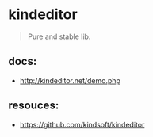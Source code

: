 # kindeditor
> Pure and stable lib.

## docs:
+ http://kindeditor.net/demo.php

## resouces:
+ https://github.com/kindsoft/kindeditor